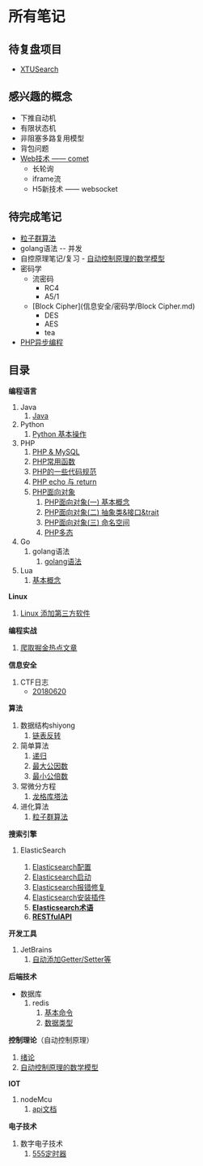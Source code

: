 # 所有笔记

## 待复盘项目

- [XTUSearch](项目记录/XTUSearch.md)

## 感兴趣的概念

- 下推自动机
- 有限状态机
- 非阻塞多路复用模型
- 背包问题
- [Web技术 —— comet](https://zh.wikipedia.org/wiki/Comet_(web%E6%8A%80%E6%9C%AF))
  - 长轮询
  - iframe流
  - H5新技术 —— websocket

## 待完成笔记

- [粒子群算法](./Algorithm/进化算法/粒子群算法.md)
- golang语法 -- 并发
- 自控原理笔记/复习 - [自动控制原理的数学模型](./自动控制原理/2_自动控制原理的数学模型)
- 密码学
  - 流密码
    - RC4
    - A5/1
  - [Block Cipher](信息安全/密码学/Block Cipher.md)
    - DES
    - AES
    - tea
- [PHP异步编程](PHP/PHP%20异步编程.md)

## 目录

**编程语言**

1. Java
   1. [Java](java/java.md)
2. Python
   1. [Python 基本操作](Python/Python%20基本操作.md)
3. PHP
   1. [PHP & MySQL](PHP/PHP%20&%20MySQL.md)
   2. [PHP常用函数](PHP/PHP常用函数.md)
   3. [PHP的一些代码规范](PHP/PHP的一些代码规范.md)
   4. [PHP echo 与 return](PHP/PHP%20echo%20与%20return.md)
   5. [PHP面向对象](PHP/PHP面向对象/)
      1. [PHP面向对象(一) 基本概念](PHP/PHP面向对象/PHP面向对象(一)%20基本概念.md)
      2. [PHP面向对象(二) 抽象类&接口&trait](PHP/PHP面向对象/PHP面向对象(二)%20抽象类&接口&trait.md)
      3. [PHP面向对象(三) 命名空间](PHP/PHP面向对象/PHP面向对象(三)%20命名空间.md)
      4. [PHP多态](PHP/PHP面向对象/PHP多态.md)
4. Go
   1. golang语法
      1. [golang语法](./golang/golang语法/golang语法.md)
5. Lua
   1. [基本概念](./Lua/基本概念.md)

**Linux**

1. [Linux 添加第三方软件](Linux/Linux%20添加第三方软件.md)

**编程实战**

1. [爬取掘金热点文章](./PHP/爬取掘金热点文章.md)

**信息安全**

1. CTF日志
   - [20180620](./CTF/CTF_writeup/CTF日志/180620.md)

**算法**

1. 数据结构shiyong
   1. [链表反转](./Algorithm/链表反转.md)
2. 简单算法
   1. [递归](./Algorithm/递归.md)
   2. [最大公因数](./Algorithm/最大公因数.md)
   3. [最小公倍数](./Algorithm/最小公倍数.md)
3. 常微分方程
   1. [龙格库塔法](./Algorithm/龙格库塔法.md)
4. 进化算法
   1. [粒子群算法](./Algorithm/进化算法/粒子群算法.md)

**搜索引擎**

1. ElasticSearch

    1. [Elasticsearch配置](./Elastic/Elasticsearch/Elasticsearch配置.md)
    2. [Elasticsearch启动](./Elastic/Elasticsearch/Elasticsearch启动.md)
    3. [Elasticsearch报错修复](./Elastic/Elasticsearch/Elasticsearch报错修复.md)
    4. [Elasticsearch安装插件](./Elastic/Elasticsearch/Elasticsearch安装插件.md)
    5. [**Elasticsearch术语**](./Elastic/Elasticsearch/Elasticsearch术语.md)
    6. [**RESTfulAPI**](./Elastic/Elasticsearch/ElasticsearchRESTfulAPI.md)

**开发工具**

1. JetBrains
   1. [自动添加Getter/Setter等](./开发工具/JetBrains自动添加getter&setter.md)

**后端技术**

- 数据库
  1. redis
     1. [基本命令](./Redis/基本命令.md)
     2. [数据类型](./A11N0tes/Redis/数据类型.md)

**控制理论**（自动控制原理）

1. [绪论](./自动控制原理/1_绪论.md)
2. [自动控制原理的数学模型](./自动控制原理/2_自动控制原理的数学模型)

**IOT**

1. nodeMcu
   1. [api文档](./物联网/NodeMCU/api.md)

**电子技术**

1. 数字电子技术
   1. [555定时器](./电子/数电/555.md)